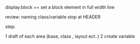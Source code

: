 display:block == set a block element in full width line 

review: naming class/variable
stop at HEADER



step:

1 draft of each area (base, class , layout ect..)
2 create variable 

